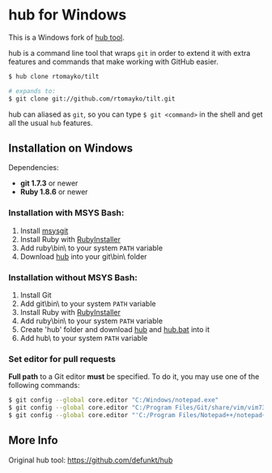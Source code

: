 hub for Windows
============

This is a Windows fork of [hub tool](https://github.com/defunkt/hub).

hub is a command line tool that wraps `git` in order to extend it with extra
features and commands that make working with GitHub easier.

~~~ sh
$ hub clone rtomayko/tilt

# expands to:
$ git clone git://github.com/rtomayko/tilt.git
~~~

hub can aliased as `git`, so you can type `$ git <command>` in the shell and
get all the usual `hub` features.


Installation on Windows
------------

Dependencies:

* **git 1.7.3** or newer
* **Ruby 1.8.6** or newer


### Installation with MSYS Bash:

1.  Install [msysgit](http://msysgit.github.com/)
2.  Install Ruby with [RubyInstaller](http://rubyinstaller.org/)
3.  Add ruby\bin\ to your system `PATH` variable
4.  Download [hub](http://yradtsevich.github.com/hub-windows/hub) into your git\bin\ folder

### Installation without MSYS Bash:

1.  Install Git
2.  Add git\bin\ to your system `PATH` variable
3.  Install Ruby with [RubyInstaller](http://rubyinstaller.org/)
4.  Add ruby\bin\ to your system `PATH` variable
5.  Create 'hub' folder and download [hub](http://yradtsevich.github.com/hub-windows/hub) and [hub.bat](http://yradtsevich.github.com/hub-windows/hub.bat) into it
6.  Add hub\ to your system `PATH` variable

### Set editor for pull requests
**Full path** to a Git editor **must** be specified. To do it, you may use one of the following commands:
~~~ sh
$ git config --global core.editor "C:/Windows/notepad.exe"
$ git config --global core.editor "C:/Program Files/Git/share/vim/vim73/vim.exe"
$ git config --global core.editor "'C:/Program Files/Notepad++/notepad++.exe' -multiInst -notabbar -nosession -noPlugin"
~~~ 

More Info
---------------
Original hub tool: <https://github.com/defunkt/hub>